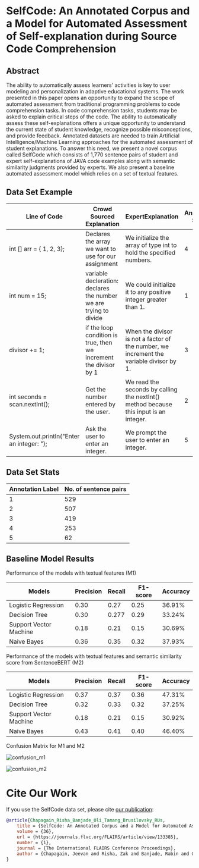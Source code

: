 # SelfCode: An Annotated Corpus and a Model for Automated Assessment of Self-explanation during Source Code Comprehension

## Abstract
The ability to automatically assess learners' activities is key to user modeling and personalization in adaptive educational systems.
The work presented in this paper opens an opportunity to expand the scope of automated assessment from traditional programming problems to code comprehension tasks. 
In code comprehension tasks, students may be asked to explain critical steps of the code. The ability to automatically assess these self-explanations offers a unique 
opportunity to understand the current state of student knowledge, recognize possible misconceptions, and provide feedback. Annotated datasets are needed to train 
Artificial Intelligence/Machine Learning approaches for the automated assessment of student explanations. To answer this need, we present a novel corpus called 
SelfCode which consists of 1,770 sentence pairs of student and expert self-explanations of JAVA code examples along with semantic similarity judgments provided by 
experts. We also present a baseline automated assessment model which relies on a set of textual features.

## Data Set Example
| Line of Code | Crowd Sourced Explanation | ExpertExplanation | Annotation Score |
| --- | --- | ---| --- |
| int [] arr = { 1, 2, 3}; | Declares the array we want to use for our assignment | We initialize the array of type int to hold the specified numbers. | 4 |
| int num = 15; | variable decleration: declares the number we are trying to divide | We could initialize it to any positive integer greater than 1. | 1 |
|  divisor += 1; | if the loop condition is true, then we increment the divisor by 1 | When the divisor is not a factor of the number, we increment the variable divisor by 1. | 3 |
| int seconds = scan.nextInt(); | Get the number entered by the user. | We read the seconds by calling the nextInt() method because this input is an integer. | 2 |
| System.out.println("Enter an integer: "); | Ask the user to enter an integer. | We prompt the user to enter an integer.| 5 |

## Data Set Stats

| Annotation Label | No. of sentence pairs |
| --- | --- |
| 1 | 529 |
| 2 | 507 |
| 3 | 419 |
| 4 | 253 |
| 5 | 62 |

## Baseline Model Results

Performance of the models with textual features (M1)

| Models | Precision | Recall | F1-score | Accuracy |
| --- | --- | --- | --- | --- |
| Logistic Regression | 0.30 | 0.27 | 0.25 | 36.91% |
| Decision Tree | 0.30 | 0.277 | 0.29 | 33.24% |
| Support Vector Machine | 0.18 | 0.21 | 0.15 | 30.69% |
| Naive Bayes | 0.36 | 0.35 | 0.32 | 37.93% |

Performance of the models with textual features and semantic similarity score from SentenceBERT (M2)

| Models | Precision | Recall | F1-score | Accuracy |
| --- | --- | --- | --- | --- |
| Logistic Regression | 0.37 | 0.37 | 0.36 | 47.31% |
| Decision Tree | 0.32 | 0.33 | 0.32 | 37.25% |
| Support Vector Machine | 0.18 | 0.21 | 0.15 | 30.92% |
| Naive Bayes | 0.43 | 0.41 | 0.40 | 46.40% |

Confusion Matrix for M1 and M2 

![confusion_m1](https://user-images.githubusercontent.com/10882985/230940385-0fc051e0-d261-4207-bb06-69bad4cd7b0c.png "M1 confusion matrix")

![confusion_m2](https://user-images.githubusercontent.com/10882985/230940485-13d9ef1f-46fc-4176-a6f1-060f263bd03b.png "M2 confusion matrix")

# Cite Our Work
If you use the SelfCode data set, please cite [our publication](https://journals.flvc.org/): 
```bibtex
@article{Chapagain_Risha_Banjade_Oli_Tamang_Brusilovsky_RUs,
    title = {SelfCode: An Annotated Corpus and a Model for Automated Assessment of Self-Explanation During Source Code Comprehension},
    volume = {36},
    url = {https://journals.flvc.org/FLAIRS/article/view/133385},
    number = {1},
    journal = {The International FLAIRS Conference Proceedings},
    author = {Chapagain, Jeevan and Risha, Zak and Banjade, Rabin and Oli, Priti and Tamang, Lasang and Brusilovsky, Peter and Rus, Vasile}
} 
```
